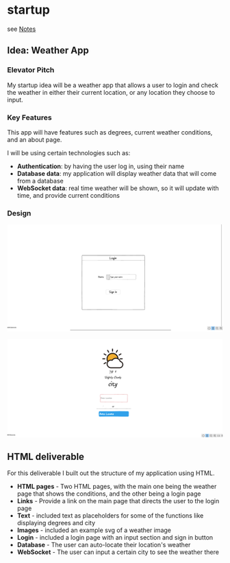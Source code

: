 # startup

see [Notes](https://github.com/andymam/startup/blob/main/notes.md)

## Idea: Weather App

### Elevator Pitch
My startup idea will be a weather app that allows a user to login and check the weather in either their current location, or any location they choose to input. 

### Key Features
This app will have features such as degrees, current weather conditions, and an about page.

I will be using certain technologies such as:

- **Authentication**: by having the user log in, using their name
- **Database data**: my application will display weather data that will come from a database
- **WebSocket data**: real time weather will be shown, so it will update with time, and provide current conditions

### Design

![Login](login_screenshot.png)

![Main](main_screenshot.png)


## HTML deliverable

For this deliverable I built out the structure of my application using HTML.

- **HTML pages** - Two HTML pages, with the main one being the weather page that shows the conditions, and the other being a login page
- **Links** - Provide a link on the main page that directs the user to the login page
- **Text** - included text as placeholders for some of the functions like displaying degrees and city
- **Images** - included an example svg of a weather image
- **Login** - included a login page with an input section and sign in button
- **Database** - The user can auto-locate their location's weather
- **WebSocket** - The user can input a certain city to see the weather there
